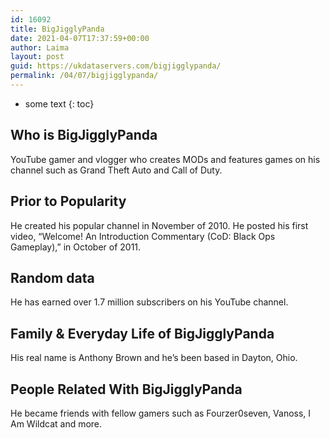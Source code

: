 ```yaml
---
id: 16092
title: BigJigglyPanda
date: 2021-04-07T17:37:59+00:00
author: Laima
layout: post
guid: https://ukdataservers.com/bigjigglypanda/
permalink: /04/07/bigjigglypanda/
---
```


* some text
{: toc}


## Who is BigJigglyPanda
                  
                  
                  
YouTube gamer and vlogger who creates MODs and features games on his channel such as Grand Theft Auto and Call of Duty. 
                  
              
            
              
            
                
                
                
## Prior to Popularity
                  
                  
                  
He created his popular channel in November of 2010. He posted his first video, &#8220;Welcome! An Introduction Commentary (CoD: Black Ops Gameplay),&#8221; in October of 2011. 
                  
              
            
              
            
                
                
                
## Random data
                  
                  
                  
He has earned over 1.7 million subscribers on his YouTube channel.
                  
              
            
              
            
                
                
                
## Family & Everyday Life of BigJigglyPanda
                  
                  
                  
His real name is Anthony Brown and he&#8217;s been based in Dayton, Ohio.
                  
              
            
              
            
                
                
                
## People Related With BigJigglyPanda
                  
                  
                  
He became friends with fellow gamers such as Fourzer0seven, Vanoss, I Am Wildcat and more.
                  
              
            
              
            
                
              
            
              
              
            
            
              
            
          
          
          